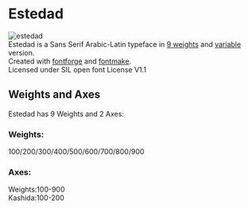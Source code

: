 # Estedad
![estedad](https://user-images.githubusercontent.com/25493297/101205289-a792db80-3682-11eb-858f-cfef8d6c57e1.png)
<br>
Estedad is a Sans Serif Arabic-Latin typeface in <a href="https://aminabedi68.github.io/Estedad/">9 weights</a> and <a href="https://aminabedi68.github.io/Estedad/VF.html">variable</a> version.
<br>Created with <a href="https://github.com/fontforge/fontforge">fontforge</a> and <a href="https://github.com/googlefonts/fontmake">fontmake</a>.
<br>Licensed under SIL open font License V1.1

## Weights and Axes
Estedad has 9 Weights and 2 Axes:
<br>
### Weights:
100/200/300/400/500/600/700/800/900
<br>
### Axes:
Weights:100-900
<br>Kashida:100-200
